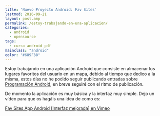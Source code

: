 ```yaml
---
title: 'Nuevo Proyecto Android: Fav Sites'
lastmod: 2016-09-21
layout: post.amp
permalink: /estoy-trabajando-en-una-aplicacion/
categories:
  - android
  - opensource
tags:
  - curso android pdf
mainclass: "android"
color: "#689F38"
---
```


Estoy trabajando en una aplicación Android que consiste en almacenar los lugares favoritos del usuario en un mapa, debido al tiempo que dedico a la misma, estos días no he podido seguir publicando entradas sobre [Programación Android][1], en breve seguiré con el ritmo de publicación.

<!--more-->

De momento la aplicación es muy básica y la interfaz muy simple. Dejo un vídeo para que os hagáis una idea de como es:


[Fav Sites App Android [Interfaz mejorada] en Vimeo](https://vimeo.com/28887963 "Fav Sites App Android [Interfaz mejorada]")


 [1]: https://elbauldelprogramador.com/guia-de-desarrollo-android
